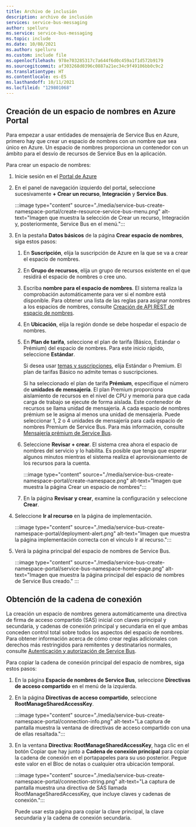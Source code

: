 ```yaml
---
title: Archivo de inclusión
description: archivo de inclusión
services: service-bus-messaging
author: spelluru
ms.service: service-bus-messaging
ms.topic: include
ms.date: 10/08/2021
ms.author: spelluru
ms.custom: include file
ms.openlocfilehash: 978e703285317c7a644f6d0c459a1f1d572b9179
ms.sourcegitcommit: af303268d0396c0887a21ec34c9f49106bb0c9c2
ms.translationtype: HT
ms.contentlocale: es-ES
ms.lasthandoff: 10/11/2021
ms.locfileid: "129801068"
---
```

## <a name="create-a-namespace-in-the-azure-portal"></a>Creación de un espacio de nombres en Azure Portal
Para empezar a usar entidades de mensajería de Service Bus en Azure, primero hay que crear un espacio de nombres con un nombre que sea único en Azure. Un espacio de nombres proporciona un contenedor con un ámbito para el desvío de recursos de Service Bus en la aplicación.

Para crear un espacio de nombres:

1. Inicie sesión en el [Portal de Azure](https://portal.azure.com)
2. En el panel de navegación izquierdo del portal, seleccione sucesivamente **+ Crear un recurso**, **Integración** y **Service Bus**.

    :::image type="content" source="./media/service-bus-create-namespace-portal/create-resource-service-bus-menu.png" alt-text="Imagen que muestra la selección de Crear un recurso, Integración y, posteriormente, Service Bus en el menú.":::
3. En la pestaña **Datos básicos** de la página **Crear espacio de nombres**, siga estos pasos: 
    1. En **Suscripción**, elija la suscripción de Azure en la que se va a crear el espacio de nombres.
    1. En **Grupo de recursos**, elija un grupo de recursos existente en el que residirá el espacio de nombres o cree uno.      
    1. Escriba **nombre para el espacio de nombres**. El sistema realiza la comprobación automáticamente para ver si el nombre está disponible. Para obtener una lista de las reglas para asignar nombres a los espacios de nombres, consulte [Creación de API REST de espacio de nombres](/rest/api/servicebus/create-namespace).
    1. En **Ubicación**, elija la región donde se debe hospedar el espacio de nombres.
    1. En **Plan de tarifa**, seleccione el plan de tarifa (Básico, Estándar o Prémium) del espacio de nombres. Para este inicio rápido, seleccione **Estándar**. 
    
        Si desea usar [temas y suscripciones](../service-bus-queues-topics-subscriptions.md#topics-and-subscriptions), elija Estándar o Premium. El plan de tarifas Básico no admite temas o suscripciones. 

        Si ha seleccionado el plan de tarifa **Prémium**, especifique el número de **unidades de mensajería**. El plan Premium proporciona aislamiento de recursos en el nivel de CPU y memoria para que cada carga de trabajo se ejecute de forma aislada. Este contenedor de recursos se llama unidad de mensajería. A cada espacio de nombres prémium se le asigna al menos una unidad de mensajería. Puede seleccionar 1, 2 o 4 unidades de mensajería para cada espacio de nombres Premium de Service Bus. Para más información, consulte [Mensajería prémium de Service Bus](../service-bus-premium-messaging.md).
    1. Seleccione **Revisar + crear**. El sistema crea ahora el espacio de nombres del servicio y lo habilita. Es posible que tenga que esperar algunos minutos mientras el sistema realiza el aprovisionamiento de los recursos para la cuenta.
   
        :::image type="content" source="./media/service-bus-create-namespace-portal/create-namespace.png" alt-text="Imagen que muestra la página Crear un espacio de nombres":::
    1. En la página **Revisar y crear**, examine la configuración y seleccione **Crear**. 
4. Seleccione **Ir al recurso** en la página de implementación. 

    :::image type="content" source="./media/service-bus-create-namespace-portal/deployment-alert.png" alt-text="Imagen que muestra la página implementación correcta con el vínculo Ir al recurso.":::
6. Verá la página principal del espacio de nombres de Service Bus. 

    :::image type="content" source="./media/service-bus-create-namespace-portal/service-bus-namespace-home-page.png" alt-text="Imagen que muestra la página principal del espacio de nombres de Service Bus creado." :::

## <a name="get-the-connection-string"></a>Obtención de la cadena de conexión 
La creación un espacio de nombres genera automáticamente una directiva de firma de acceso compartido (SAS) inicial con claves principal y secundaria, y cadenas de conexión principal y secundaria en el que ambas conceden control total sobre todos los aspectos del espacio de nombres. Para obtener información acerca de cómo crear reglas adicionales con derechos más restringidos para remitentes y destinatarios normales, consulte [Autenticación y autorización de Service Bus](../service-bus-authentication-and-authorization.md). 

Para copiar la cadena de conexión principal del espacio de nombres, siga estos pasos: 

1. En la página **Espacio de nombres de Service Bus**, seleccione **Directivas de acceso compartido** en el menú de la izquierda.
3. En la página **Directivas de acceso compartido**, seleccione **RootManageSharedAccessKey**.
   
    :::image type="content" source="./media/service-bus-create-namespace-portal/connection-info.png" alt-text="La captura de pantalla muestra la ventana de directivas de acceso compartido con una de ellas resaltada.":::
4. En la ventana **Directiva: RootManageSharedAccessKey**, haga clic en el botón Copiar que hay junto a **Cadena de conexión principal** para copiar la cadena de conexión en el portapapeles para su uso posterior. Pegue este valor en el Bloc de notas o cualquier otra ubicación temporal.
   
    :::image type="content" source="./media/service-bus-create-namespace-portal/connection-string.png" alt-text="La captura de pantalla muestra una directiva de SAS llamada RootManageSharedAccessKey, que incluye claves y cadenas de conexión.":::

    Puede usar esta página para copiar la clave principal, la clave secundaria y la cadena de conexión secundaria. 
